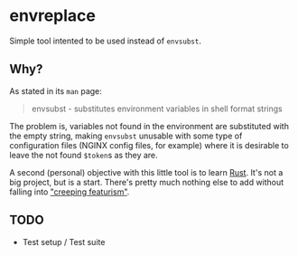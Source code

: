 # envreplace

Simple tool intented to be used instead of `envsubst`.

## Why?
As stated in its `man` page:

> envsubst - substitutes environment variables in shell format strings

The problem is, variables not found in the environment are substituted with the empty string, making `envsubst` unusable with some type of configuration files (NGINX config files, for example) where it is desirable to leave the not found `$token`s as they are.

A second (personal) objective with this little tool is to learn [Rust](https://www.rust-lang.org/). It's not a big project, but is a start. There's pretty much nothing else to add without falling into ["creeping featurism"](https://en.wikipedia.org/wiki/Feature_creep).

## TODO
* Test setup / Test suite